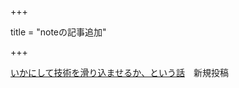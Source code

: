 +++

title = "noteの記事追加"

+++

[いかにして技術を滑り込ませるか、という話](https://note.com/nazono_obasan/n/nea821670b281)　新規投稿
